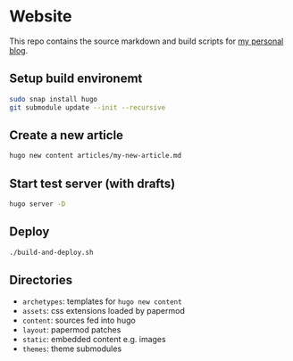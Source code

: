# Website

This repo contains the source markdown and build scripts for [my personal blog](chrisjuchem.dev/blog). 

## Setup build environemt

```bash
sudo snap install hugo
git submodule update --init --recursive
```

## Create a new article

```bash
hugo new content articles/my-new-article.md
```

## Start test server (with drafts)

```bash
hugo server -D
```

## Deploy

```bash
./build-and-deploy.sh
```

## Directories

- `archetypes`: templates for `hugo new content`
- `assets`: css extensions loaded by papermod
- `content`: sources fed into hugo
- `layout`: papermod patches
- `static`: embedded content e.g. images
- `themes`: theme submodules
